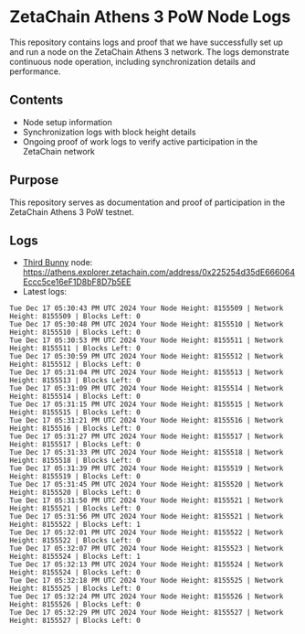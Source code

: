 # ZetaChain Athens 3 PoW Node Logs
This repository contains logs and proof that we have successfully set up and run a node on the ZetaChain Athens 3 network. The logs demonstrate continuous node operation, including synchronization details and performance.

## Contents
- Node setup information
- Synchronization logs with block height details
- Ongoing proof of work logs to verify active participation in the ZetaChain network

## Purpose
This repository serves as documentation and proof of participation in the ZetaChain Athens 3 PoW testnet.

## Logs

- [Third Bunny](https://thirdbunny.xyz/) node: https://athens.explorer.zetachain.com/address/0x225254d35dE666064Eccc5ce16eF1D8bF8D7b5EE
- Latest logs:
```
Tue Dec 17 05:30:43 PM UTC 2024 Your Node Height: 8155509 | Network Height: 8155509 | Blocks Left: 0
Tue Dec 17 05:30:48 PM UTC 2024 Your Node Height: 8155510 | Network Height: 8155510 | Blocks Left: 0
Tue Dec 17 05:30:53 PM UTC 2024 Your Node Height: 8155511 | Network Height: 8155511 | Blocks Left: 0
Tue Dec 17 05:30:59 PM UTC 2024 Your Node Height: 8155512 | Network Height: 8155512 | Blocks Left: 0
Tue Dec 17 05:31:04 PM UTC 2024 Your Node Height: 8155513 | Network Height: 8155513 | Blocks Left: 0
Tue Dec 17 05:31:09 PM UTC 2024 Your Node Height: 8155514 | Network Height: 8155514 | Blocks Left: 0
Tue Dec 17 05:31:15 PM UTC 2024 Your Node Height: 8155515 | Network Height: 8155515 | Blocks Left: 0
Tue Dec 17 05:31:21 PM UTC 2024 Your Node Height: 8155516 | Network Height: 8155516 | Blocks Left: 0
Tue Dec 17 05:31:27 PM UTC 2024 Your Node Height: 8155517 | Network Height: 8155517 | Blocks Left: 0
Tue Dec 17 05:31:33 PM UTC 2024 Your Node Height: 8155518 | Network Height: 8155518 | Blocks Left: 0
Tue Dec 17 05:31:39 PM UTC 2024 Your Node Height: 8155519 | Network Height: 8155519 | Blocks Left: 0
Tue Dec 17 05:31:45 PM UTC 2024 Your Node Height: 8155520 | Network Height: 8155520 | Blocks Left: 0
Tue Dec 17 05:31:50 PM UTC 2024 Your Node Height: 8155521 | Network Height: 8155521 | Blocks Left: 0
Tue Dec 17 05:31:56 PM UTC 2024 Your Node Height: 8155521 | Network Height: 8155522 | Blocks Left: 1
Tue Dec 17 05:32:01 PM UTC 2024 Your Node Height: 8155522 | Network Height: 8155522 | Blocks Left: 0
Tue Dec 17 05:32:07 PM UTC 2024 Your Node Height: 8155523 | Network Height: 8155524 | Blocks Left: 1
Tue Dec 17 05:32:13 PM UTC 2024 Your Node Height: 8155524 | Network Height: 8155524 | Blocks Left: 0
Tue Dec 17 05:32:18 PM UTC 2024 Your Node Height: 8155525 | Network Height: 8155525 | Blocks Left: 0
Tue Dec 17 05:32:24 PM UTC 2024 Your Node Height: 8155526 | Network Height: 8155526 | Blocks Left: 0
Tue Dec 17 05:32:29 PM UTC 2024 Your Node Height: 8155527 | Network Height: 8155527 | Blocks Left: 0
```
